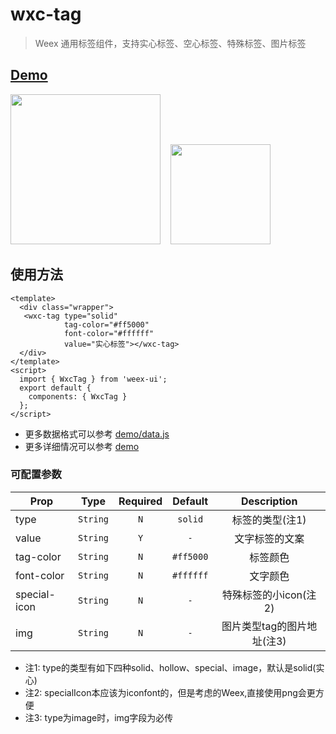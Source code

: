 # wxc-tag 

> Weex 通用标签组件，支持实心标签、空心标签、特殊标签、图片标签

## [Demo](https://h5.m.taobao.com/trip/wxc-tag/index.html?_wx_tpl=https%3A%2F%2Fh5.m.taobao.com%2Ftrip%2Fwxc-tag%2Fdemo%2Findex.native-min.js)
<img src="https://gw.alipayobjects.com/zos/rmsportal/hErVCTKqGcxNiyAmVWkp.gif" width="240"/>&nbsp;&nbsp;&nbsp;&nbsp;<img src="https://img.alicdn.com/tfs/TB11omrSXXXXXagXVXXXXXXXXXX-200-200.png" width="160"/>

## 使用方法

```vue
<template>
  <div class="wrapper">
   <wxc-tag type="solid"
            tag-color="#ff5000"
            font-color="#ffffff"
            value="实心标签"></wxc-tag>
  </div>
</template>
<script>
  import { WxcTag } from 'weex-ui';
  export default {
    components: { WxcTag }
  };
</script>
```

- 更多数据格式可以参考 [demo/data.js](https://github.com/apache/incubator-weex-ui/blob/master/example/tag/data.js)
- 更多详细情况可以参考 [demo](https://github.com/apache/incubator-weex-ui/blob/master/example/tag/index.vue)


### 可配置参数

| Prop | Type | Required | Default | Description |
| ---- |:----:|:---:|:-------:| :----------:|
| type | `String` | `N` | `solid` | 标签的类型(注1) |
| value | `String` | `Y` | `-` | 文字标签的文案 |
| tag-color | `String` | `N` | `#ff5000` | 标签颜色 |
| font-color | `String` | `N` | `#ffffff` | 文字颜色 |
| special-icon | `String` | `N` | `-` | 特殊标签的小icon(注2) |
| img | `String` | `N` | `-` | 图片类型tag的图片地址(注3) |

* 注1: type的类型有如下四种solid、hollow、special、image，默认是solid(实心)
* 注2: specialIcon本应该为iconfont的，但是考虑的Weex,直接使用png会更方便
* 注3: type为image时，img字段为必传
